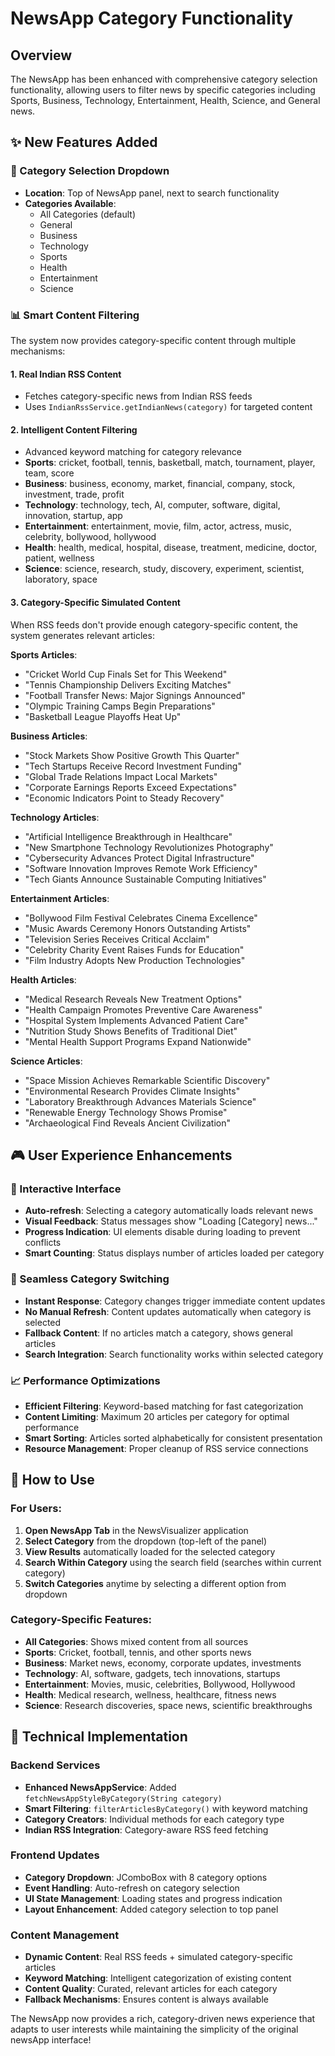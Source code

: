 # NewsApp Category Functionality

## Overview
The NewsApp has been enhanced with comprehensive category selection functionality, allowing users to filter news by specific categories including Sports, Business, Technology, Entertainment, Health, Science, and General news.

## ✨ New Features Added

### 🎯 Category Selection Dropdown
- **Location**: Top of NewsApp panel, next to search functionality
- **Categories Available**:
  - All Categories (default)
  - General
  - Business
  - Technology
  - Sports
  - Health
  - Entertainment
  - Science

### 📊 Smart Content Filtering
The system now provides category-specific content through multiple mechanisms:

#### 1. **Real Indian RSS Content**
- Fetches category-specific news from Indian RSS feeds
- Uses `IndianRssService.getIndianNews(category)` for targeted content

#### 2. **Intelligent Content Filtering**
- Advanced keyword matching for category relevance
- **Sports**: cricket, football, tennis, basketball, match, tournament, player, team, score
- **Business**: business, economy, market, financial, company, stock, investment, trade, profit
- **Technology**: technology, tech, AI, computer, software, digital, innovation, startup, app
- **Entertainment**: entertainment, movie, film, actor, actress, music, celebrity, bollywood, hollywood
- **Health**: health, medical, hospital, disease, treatment, medicine, doctor, patient, wellness
- **Science**: science, research, study, discovery, experiment, scientist, laboratory, space

#### 3. **Category-Specific Simulated Content**
When RSS feeds don't provide enough category-specific content, the system generates relevant articles:

**Sports Articles**:
- "Cricket World Cup Finals Set for This Weekend"
- "Tennis Championship Delivers Exciting Matches"
- "Football Transfer News: Major Signings Announced"
- "Olympic Training Camps Begin Preparations"
- "Basketball League Playoffs Heat Up"

**Business Articles**:
- "Stock Markets Show Positive Growth This Quarter"
- "Tech Startups Receive Record Investment Funding"
- "Global Trade Relations Impact Local Markets"
- "Corporate Earnings Reports Exceed Expectations"
- "Economic Indicators Point to Steady Recovery"

**Technology Articles**:
- "Artificial Intelligence Breakthrough in Healthcare"
- "New Smartphone Technology Revolutionizes Photography"
- "Cybersecurity Advances Protect Digital Infrastructure"
- "Software Innovation Improves Remote Work Efficiency"
- "Tech Giants Announce Sustainable Computing Initiatives"

**Entertainment Articles**:
- "Bollywood Film Festival Celebrates Cinema Excellence"
- "Music Awards Ceremony Honors Outstanding Artists"
- "Television Series Receives Critical Acclaim"
- "Celebrity Charity Event Raises Funds for Education"
- "Film Industry Adopts New Production Technologies"

**Health Articles**:
- "Medical Research Reveals New Treatment Options"
- "Health Campaign Promotes Preventive Care Awareness"
- "Hospital System Implements Advanced Patient Care"
- "Nutrition Study Shows Benefits of Traditional Diet"
- "Mental Health Support Programs Expand Nationwide"

**Science Articles**:
- "Space Mission Achieves Remarkable Scientific Discovery"
- "Environmental Research Provides Climate Insights"
- "Laboratory Breakthrough Advances Materials Science"
- "Renewable Energy Technology Shows Promise"
- "Archaeological Find Reveals Ancient Civilization"

## 🎮 User Experience Enhancements

### 📱 Interactive Interface
- **Auto-refresh**: Selecting a category automatically loads relevant news
- **Visual Feedback**: Status messages show "Loading [Category] news..."
- **Progress Indication**: UI elements disable during loading to prevent conflicts
- **Smart Counting**: Status displays number of articles loaded per category

### 🔄 Seamless Category Switching
- **Instant Response**: Category changes trigger immediate content updates
- **No Manual Refresh**: Content updates automatically when category is selected
- **Fallback Content**: If no articles match a category, shows general articles
- **Search Integration**: Search functionality works within selected category

### 📈 Performance Optimizations
- **Efficient Filtering**: Keyword-based matching for fast categorization
- **Content Limiting**: Maximum 20 articles per category for optimal performance
- **Smart Sorting**: Articles sorted alphabetically for consistent presentation
- **Resource Management**: Proper cleanup of RSS service connections

## 🚀 How to Use

### For Users:
1. **Open NewsApp Tab** in the NewsVisualizer application
2. **Select Category** from the dropdown (top-left of the panel)
3. **View Results** automatically loaded for the selected category
4. **Search Within Category** using the search field (searches within current category)
5. **Switch Categories** anytime by selecting a different option from dropdown

### Category-Specific Features:
- **All Categories**: Shows mixed content from all sources
- **Sports**: Cricket, football, tennis, and other sports news
- **Business**: Market news, economy, corporate updates, investments
- **Technology**: AI, software, gadgets, tech innovations, startups
- **Entertainment**: Movies, music, celebrities, Bollywood, Hollywood
- **Health**: Medical research, wellness, healthcare, fitness news
- **Science**: Research discoveries, space news, scientific breakthroughs

## 🔧 Technical Implementation

### Backend Services
- **Enhanced NewsAppService**: Added `fetchNewsAppStyleByCategory(String category)`
- **Smart Filtering**: `filterArticlesByCategory()` with keyword matching
- **Category Creators**: Individual methods for each category type
- **Indian RSS Integration**: Category-aware RSS feed fetching

### Frontend Updates
- **Category Dropdown**: JComboBox with 8 category options
- **Event Handling**: Auto-refresh on category selection
- **UI State Management**: Loading states and progress indication
- **Layout Enhancement**: Added category selection to top panel

### Content Management
- **Dynamic Content**: Real RSS feeds + simulated category-specific articles
- **Keyword Matching**: Intelligent categorization of existing content
- **Content Quality**: Curated, relevant articles for each category
- **Fallback Mechanisms**: Ensures content is always available

The NewsApp now provides a rich, category-driven news experience that adapts to user interests while maintaining the simplicity of the original newsApp interface!